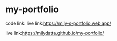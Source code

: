 # my-portfolio

code link:
live link:https://mily-s-portfolio.web.app/

live link:https://milydatta.github.io/my-portfolio/
